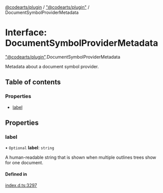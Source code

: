 [@codearts/plugin](../README.md) / ["@codearts/plugin"](../modules/_codearts_plugin_.md) / DocumentSymbolProviderMetadata

# Interface: DocumentSymbolProviderMetadata

["@codearts/plugin"](../modules/_codearts_plugin_.md).DocumentSymbolProviderMetadata

Metadata about a document symbol provider.

## Table of contents

### Properties

- [label](codearts_plugin_.DocumentSymbolProviderMetadata.md#label)

## Properties

### label

• `Optional` **label**: `string`

A human-readable string that is shown when multiple outlines trees show for one document.

#### Defined in

[index.d.ts:3297](https://github.com/huaweicloud/cloudide-plugin-api/blob/03b481c/index.d.ts#L3297)
